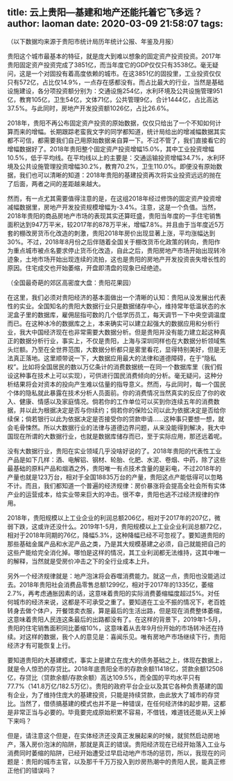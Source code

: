 title: 云上贵阳—基建和地产还能托着它飞多远？
author: laoman
date: 2020-03-09 21:58:07
tags:
---
（以下数据均来源于贵阳市统计局历年统计公报、年鉴及月报）



贵阳这个城市最基本的特征，就是庞大到难以想象的固定资产投资投资。2017年贵阳固定资产投资完成了3851亿，而当年度它的GDP仅仅只有3538亿。毫无疑问，这是一个对固投有着高度依赖的城市。在这3851亿的固投里，工业投资仅仅只有572亿，占比仅14.9%，一点存在感都没有。而占比最大的行业，当然是基础设施建设，各分项投资额分别为：交通设施254亿，水利环境及公共设施管理951亿，教育105亿，卫生54亿，文体71亿，公共管理9亿，合计1444亿，占比高达37.5%。与此同时，房地产开发投资额1026亿，占比26.6%。



2018年，贵阳不再公布固定资产投资的原始数据，仅仅只给出了一个不知如何计算而来的增幅。长期跟踪老蛮我文字的同学都知道，统计局给出的增减幅数据其实都不可信，都需要我们自己用原始数据亲自算一下。不过不管了，我们直接看它的增幅数据好了。2018年贵阳整个固定资产投资增幅15.0%，其中工业投资增幅10.5%，低于平均线。在平均线以上的主要是：交通运输投资增幅34.7%，水利环境及公共设施管理投资增幅30.2%，教育70.2%，卫生110.0%。即便没有原始数据，我们也可以清晰的知道：2018年贵阳的基建投资再次将实业投资远远的抛在了后面，两者之间的差距越来越大。



然而，有一点尤其需要值得注意的是，在这组2018年经过修饰的固定资产投资增减幅数据里，房地产开发投资规模增幅为-3.4%。注意，这是一个负值。当然，2018年贵阳的商品房地产市场的表现其实还算旺盛，贵阳当年度的一手住宅销售面积达到947万平米，较2017年的878万平米，增幅7.8%。并且由于当年度近5万套的棚改房货币化改造的刺激，贵阳2018年房价出现显著上涨，平均涨幅达到30%。不过，2018年8月份之后伴随着全国关于棚改货币化政策的转向，贵阳作为重点城市被点名要求停止货币化改造，自此之后，贵阳房地产市场开始出现转冷迹象，土地市场开始出现连续的流拍，这也是贵阳的房地产开发投资丧失增长性的原因。住宅成交也开始萎缩，开盘即清盘的现象已经绝迹。





（全国最奇葩的郊区高密度大盘：贵阳花果园）



在这里，我们必须对贵阳经济的基本面做出一个清晰的认知：贵阳从没发展出代表性的实业。全国知名的贵阳大数据行业只是数据储存中心，维持常年低温状态的水泥盒子里的数据库，雇佣屈指可数的几个低学历员工，每天调节一下中央空调温度而已。在这种冰冷的数据库之上，本来确实可以建立起强大的数据应用和分析行业，我大中国经济现在也非常需要大数据分析。但是贵阳并没有能力建立起这种真正的数据分析行业，事实上，不仅是贵阳，上海与深圳同样也在大数据分析领域焦头烂额。乃至在全世界范围，大数据分析都只是雾里看花，显得特别美好，但是无法真正落地。这里顺带说一下，大数据应用最大的法律和道德障碍，在于“隐私权”。比如将全国居民的数以万亿条计的消费数据统一在同一个数据库里（我们假设这种事在技术上可以实现），可供进行国民消费倾向的分析。毫无疑问，这种分析结果将会对资本的投向产生难以估量的指导意义。然而，与此同时，每一个国民个体的隐私就此暴露在技术分析人员面前。你的消费情况当然真实的反应了你的收入、健康、情感以及家庭情况。倘若你的工作单位可以买到你连续五年的消费数据，并以此为根据决定是否与你续约；倘若你的保险公司以此为依据决定是否给你续保；倘若银行以此为依据决定是否接受你的贷款申请……这种事只要想一想，就会毛骨悚然。所以大数据行业的法律与道德边界问题，从来没能得到解决，我大中国现在所谓的大数据行业，也就是数据库储存而已，至于实际应用，那还远着呢。



没有大数据行业，贵阳在实业领域几乎没啥好说的了。2018年贵阳的代表性工业产品是如下几样：酒、电解铝、钢材、轮胎、化肥、水泥、卷烟、中药，除了这些最基础的原料产品和烟酒之外，贵阳唯一有点技术含量的是彩电，不过2018年的产量也就是123万台，相对于全国18835万台的产量，贵阳这点产能低得可以忽略不计。而且，我们都知道一个普遍的经济规律：房价暴涨将会提高全社会所有实体产业的运营成本，给实业带来巨大的冲击。很不幸，贵阳也逃不过经济规律的作用。



2018年，贵阳规模以上工业企业的利润总额206亿，相对于2017年的207亿，微弱下跌，这或许还没什么。2019年1-5月，贵阳规模以上工业企业利润总额72亿，相对于2018年同期的76亿，降幅5.3%，这种降幅已经不可忽视了。要知道贵阳的那些基础金属产品和水泥产品之类，乃是其大规模基建之必须，自己就能把自己的这些产能给完全消化掉。哪怕是这样的情况，其工业利润都无法维持，这其中唯一的解释，当然就是受房价冲击之下的全行业成本上升。



另外一个经济规律就是：地产泡沫将会吞噬消费能力。就这一点，贵阳也没能逃过去。2018年贵阳社会消费品零售总额1299亿，相对于2017年的1335亿，萎缩2.7%，再考虑通胀因素的话，这意味着贵阳的实际消费萎缩幅度超过5%。对任何城市的经济来说，这都是不可承受之重了。要知道在工业不振的情况下，老百姓转身去做个体户，开餐馆卖衣服，算是最后的生活出路，但是现在消费整体萎缩，这意味着贵阳人民连这条最后的出路都没有了。在这样的背景下，2019年1-5月，贵阳的住宅销售面积同比萎缩10%，这意味着从去年9月份开始的市场转冷还在持续。对这样的数据，我个人的意见是：喜闻乐见。唯有房地产市场继续下行，贵阳经济才有可能恢复上行。



要知道贵阳的大基建模式，事实上是建立在庞大的债务基础之上，体现在数据上，就是令人惊恐的存贷比。2018年底贵阳全市的存款余额11418亿，贷款余额12508亿，存贷比（贷款余额/存款余额）高达109.5%，而全国的平均水平只有77.7%（141.8万亿/182.5万亿）。贵阳的政府平台企业以及其它各种负责基建的国有企业，为了维持住庞大的基建投资，只能是持续贷款，由此放大了城市的存贷比。当然了，借债搞基建的模式也并不是一种错误，在任何经济体的起步期，这都是非常正当与必要的。毕竟要完成原始积累不容易，不借钱，难道钱还能从天上掉下来吗？



但是，请注意这个但是，在实体经济还没真正发展起来的时候，就贸然启动房地产，落入房价泡沫的陷阱，那就是真正的错误。贵阳经济现在已经开始落入工业与消费同时萎缩的陷阱，已经开始遭受过早启动地产市场的惩罚，所以，我现在的问题是：贵阳的城市主官，以及那千千万万投入到炒房热潮中的贵阳人民，能真正修正他们的错误吗？
